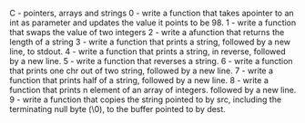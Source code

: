 C - pointers, arrays and strings
0 - write a function that takes apointer to an int as parameter and updates the value it points to be 98.
1 - write a function that swaps the value of two integers
2 - write a afunction that returns the length of a string
3 - write a function that prints a string, followed by a new line, to stdout.
4 - write a function that prints a string, in reverse, followed by a new line.
5 - write a function that reverses a string.
6 - write a function that prints one chr out of two string, followed by a new line.
7 - write a function that prints half of a string, followed by a new line.
8 - write a function that prints n element of an array of integers. followed by a new line.
9 - write a function that copies the string pointed to by src, including the terminating null byte (\0), to the buffer pointed to by dest.
